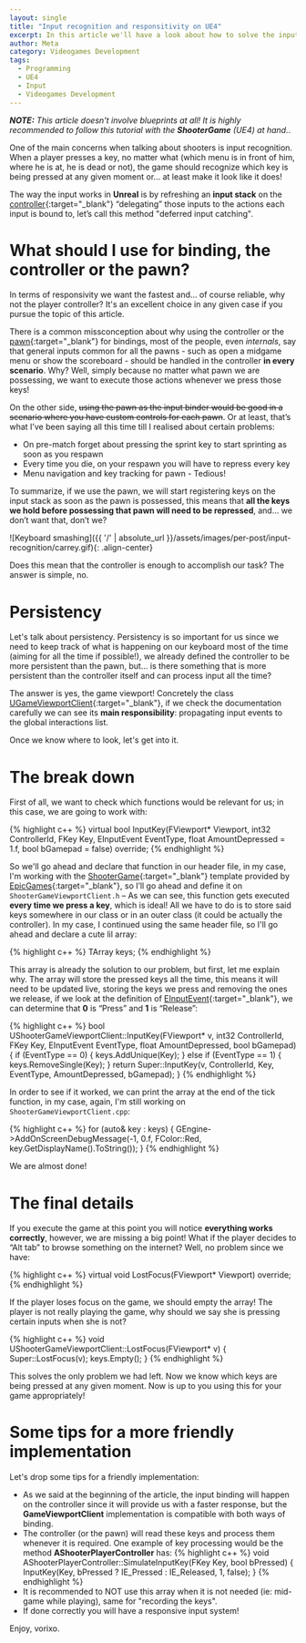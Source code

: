 ```yaml
---
layout: single
title: "Input recognition and responsitivity on UE4"
excerpt: In this article we'll have a look about how to solve the input responsive problem on UE4
author: Meta
category: Videogames Development
tags:
  - Programming
  - UE4
  - Input
  - Videogames Development
---
```


_**NOTE:** This article doesn't involve blueprints at all! It is highly recommended to follow this tutorial with the **ShooterGame** (UE4) at hand._.

One of the main concerns when talking about shooters is input recognition. When a player presses a key, no matter what (which menu is in front of him, where he is at, he is dead or not), the game should recognize which key is being pressed at any given moment or... at least make it look like it does!

The way the input works in **Unreal** is by refreshing an **input stack** on the [controller](https://docs.unrealengine.com/latest/INT/API/Runtime/Engine/GameFramework/APlayerController/){:target="_blank"} “delegating” those inputs to the actions each input is bound to, let’s call this method "deferred input catching". 

# What should I use for binding, the controller or the pawn?

In terms of responsivity we want the fastest and… of course reliable, why not the player controller? It's an excellent choice in any given case if you pursue the topic of this article. 

There is a common missconception about why using the controller or the [pawn](https://docs.unrealengine.com/latest/INT/API/Runtime/Engine/GameFramework/APawn/){:target="_blank"} for bindings, most of the people, even _internals_, say that general inputs common for all the pawns - such as open a midgame menu or show the scoreboard - should be handled in the controller **in every scenario**. Why? Well, simply because no matter what pawn we are possessing, we want to execute those actions whenever we press those keys!

On the other side, ~~using the pawn as the input binder would be good in a scenario where you have custom controls for each pawn~~. Or at least, that’s what I’ve been saying all this time till I realised about certain problems:

  * On pre-match forget about pressing the sprint key to start sprinting as soon as you respawn
  * Every time you die, on your respawn you will have to repress every key
  * Menu navigation and key tracking for pawn - Tedious! 

To summarize, if we use the pawn, we will start registering keys on the input stack as soon as the pawn is possessed, this means that **all the keys we hold before possessing that pawn will need to be repressed**, and… we don’t want that, don’t we?

![Keyboard smashing]({{ '/' | absolute_url }}/assets/images/per-post/input-recognition/carrey.gif){: .align-center}

Does this mean that the controller is enough to accomplish our task? The answer is simple, no. 

# Persistency

Let's talk about persistency. Persistency is so important for us since we need to keep track of what is happening on our keyboard most of the time (aiming for all the time if possible!), we already defined the controller to be more persistent than the pawn, but… is there something that is more persistent than the controller itself and can process input all the time?

The answer is yes, the game viewport! Concretely the class [UGameViewportClient](https://docs.unrealengine.com/latest/INT/API/Runtime/Engine/Engine/UGameViewportClient/){:target="_blank"}, if we check the documentation carefully we can see its **main responsibility**: propagating input events to the global interactions list. 

Once we know where to look, let's get into it.

# The break down

First of all, we want to check which functions would be relevant for us; in this case, we are going to work with: 

{% highlight c++ %}
virtual bool InputKey(FViewport* Viewport, int32 ControllerId, FKey Key, EInputEvent EventType, float AmountDepressed = 1.f, bool bGamepad = false) override;
{% endhighlight %}

So we'll go ahead and declare that function in our header file, in my case, I'm working with the [ShooterGame](https://docs.unrealengine.com/latest/INT/Resources/SampleGames/ShooterGame/){:target="_blank"} template provided by [EpicGames](https://www.epicgames.com/es-ES){:target="_blank"}, so I’ll go ahead and define it on ``ShooterGameViewportClient.h`` – As we can see, this function gets executed **every time we press a key**, which is ideal! All we have to do is to store said keys somewhere in our class or in an outer class (it could be actually the controller). In my case, I continued using the same header file, so I'll go ahead and declare a cute lil array:

{% highlight c++ %}
TArray<FKey> keys;
{% endhighlight %}

This array is already the solution to our problem, but first, let me explain why. The array will store the pressed keys all the time, this means it will need to be updated live, storing the keys we press and removing the ones we release, if we look at the definition of [EInputEvent](https://docs.unrealengine.com/latest/INT/API/Runtime/Engine/Engine/EInputEvent/){:target="_blank"}, we can determine that **0** is “Press” and **1** is “Release”:

{% highlight c++ %}
bool UShooterGameViewportClient::InputKey(FViewport* v, int32 ControllerId, FKey Key, EInputEvent EventType, float AmountDepressed, bool bGamepad) {
	if (EventType == 0) {
		keys.AddUnique(Key);
	}
	else if (EventType == 1) {
		keys.RemoveSingle(Key);
	}
	return Super::InputKey(v, ControllerId, Key, EventType, AmountDepressed, bGamepad);
}
{% endhighlight %}

In order to see if it worked, we can print the array at the end of the tick function, in my case, again, I'm still working on ``ShooterGameViewportClient.cpp``:

{% highlight c++ %}
for (auto& key : keys)
{
	GEngine->AddOnScreenDebugMessage(-1, 0.f, FColor::Red, key.GetDisplayName().ToString());
}
{% endhighlight %}

We are almost done! 

# The final details

If you execute the game at this point you will notice **everything works correctly**, however, we are missing a big point! What if the player decides to “Alt tab” to browse something on the internet? Well, no problem since we have:

{% highlight c++ %}
virtual void LostFocus(FViewport* Viewport) override;
{% endhighlight %}

If the player loses focus on the game, we should empty the array! The player is not really playing the game, why should we say she is pressing certain inputs when she is not?

{% highlight c++ %}
void UShooterGameViewportClient::LostFocus(FViewport* v) {
	Super::LostFocus(v);
	keys.Empty();
}
{% endhighlight %}

This solves the only problem we had left. Now we know which keys are being pressed at any given moment. Now is up to you using this for your game appropriately!

# Some tips for a more friendly implementation

Let's drop some tips for a friendly implementation:

  * As we said at the beginning of the article, the input binding will happen on the controller since it will provide us with a faster response, but the **GameViewportClient** implementation is compatible with both ways of binding.
  * The controller (or the pawn) will read these keys and process them whenever it is required. One example of key processing would be the method **AShooterPlayerController** has:
{% highlight c++ %}
void AShooterPlayerController::SimulateInputKey(FKey Key, bool bPressed)
{
	InputKey(Key, bPressed ? IE_Pressed : IE_Released, 1, false);
}
{% endhighlight %}
  * It is recommended to NOT use this array when it is not needed (ie: mid-game while playing), same for "recording the keys". 
  * If done correctly you will have a responsive input system!

Enjoy, vorixo.
